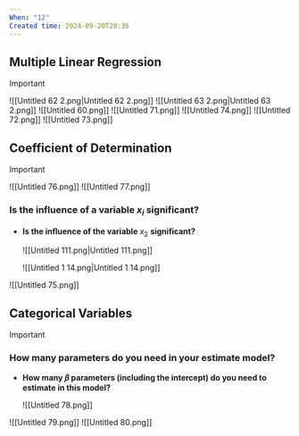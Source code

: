 ```yaml
---
When: "12"
Created time: 2024-09-20T20:36
---
```

## Multiple Linear Regression

> [!important]
![[Untitled 62 2.png|Untitled 62 2.png]]
![[Untitled 63 2.png|Untitled 63 2.png]]
![[Untitled 60.png]]
![[Untitled 71.png]]
![[Untitled 74.png]]
![[Untitled 72.png]]
![[Untitled 73.png]]
## Coefficient of Determination

> [!important]
![[Untitled 76.png]]
![[Untitled 77.png]]
### Is the influence of a variable $x_i$ significant?
- **Is the influence of the variable** $x_2$ **significant?**
    
    ![[Untitled 111.png|Untitled 111.png]]
    
    ![[Untitled 1 14.png|Untitled 1 14.png]]
    
      
    
  
![[Untitled 75.png]]
## Categorical Variables

> [!important]
### How many parameters do you need in your estimate model?
- **How many 𝛽** **parameters (including the intercept) do you need to estimate in this model?**
    
    ![[Untitled 78.png]]
    
  
![[Untitled 79.png]]
![[Untitled 80.png]]